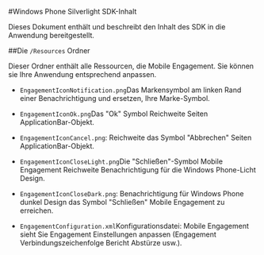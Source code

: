 <properties 
    pageTitle="Windows Phone Silverlight SDK-Inhalt" 
    description="Erfahren Sie mehr über den Inhalt des Windows Phone Silverlight SDK für Azure Mobile Engagement"                     
    services="mobile-engagement" 
    documentationCenter="mobile" 
    authors="piyushjo" 
    manager="dwrede"
    editor="" />

<tags 
    ms.service="mobile-engagement" 
    ms.workload="mobile" 
    ms.tgt_pltfrm="mobile-windows-phone"
    ms.devlang="na"
    ms.topic="article"
    ms.date="08/19/2016" 
    ms.author="piyushjo" />
    
#<a name="windows-phone-silverlight-sdk-content"></a>Windows Phone Silverlight SDK-Inhalt

Dieses Dokument enthält und beschreibt den Inhalt des SDK in die Anwendung bereitgestellt.

##<a name="the-resources-folder"></a>Die `/Resources` Ordner 

Dieser Ordner enthält alle Ressourcen, die Mobile Engagement. Sie können sie Ihre Anwendung entsprechend anpassen.

- `EngagementIconNotification.png`Das Markensymbol am linken Rand einer Benachrichtigung und ersetzen, Ihre Marke-Symbol.

- `EngagementIconOk.png`Das "Ok" Symbol Reichweite Seiten ApplicationBar-Objekt.
 
- `EngagementIconCancel.png`: Reichweite das Symbol "Abbrechen" Seiten ApplicationBar-Objekt.
 
- `EngagementIconCloseLight.png`Die "Schließen"-Symbol Mobile Engagement Reichweite Benachrichtigung für die Windows Phone-Licht Design.
 
- `EngagementIconCloseDark.png`: Benachrichtigung für Windows Phone dunkel Design das Symbol "Schließen" Mobile Engagement zu erreichen.

- `EngagementConfiguration.xml`Konfigurationsdatei: Mobile Engagement sieht Sie Engagement Einstellungen anpassen (Engagement Verbindungszeichenfolge Bericht Abstürze usw.).
 
